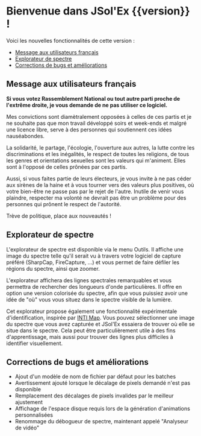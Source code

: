 # Bienvenue dans JSol'Ex {{version}} !

Voici les nouvelles fonctionnalités de cette version :

- [Message aux utilisateurs français](message-aux-français)
- [Explorateur de spectre](explorateur-de-spectre)
- [Corrections de bugs et améliorations](#bugfixes-and-improvements)

## Message aux utilisateurs français

**Si vous votez Rassemblement National ou tout autre parti proche de l'extrême droite, je vous demande de ne pas utiliser ce logiciel.**

Mes convictions sont diamètralement opposées à celles de ces partis et je ne souhaite pas que mon travail développé soirs et week-ends et malgré une licence libre, serve à des personnes qui soutiennent ces idées nauséabondes.

La solidarité, le partage, l'écologie, l'ouverture aux autres, la lutte contre les discriminations et les inégalités, le respect de toutes les religions, de tous les genres et orientations sexuelles sont les valeurs qui m'animent.
Elles sont à l'opposé de celles prônées par ces partis.

Aussi, si vous faites partie de leurs électeurs, je vous invite à ne pas céder aux sirènes de la haine et à vous tourner vers des valeurs plus positives, où votre bien-être ne passe pas par le rejet de l'autre.
Inutile de venir vous plaindre, respecter ma volonté ne devrait pas être un problème pour des personnes qui prônent le respect de l'autorité.

Trève de politique, place aux nouveautés !

## Explorateur de spectre

L'explorateur de spectre est disponible via le menu Outils.
Il affiche une image du spectre telle qu'il serait vu à travers votre logiciel de capture préféré (SharpCap, FireCapture, ...) et vous permet de faire défiler les régions du spectre, ainsi que zoomer.

L'explorateur affichera des lignes spectrales remarquables et vous permettra de rechercher des longueurs d'onde particulières.
Il offre en option une version colorisée du spectre, afin que vous puissiez avoir une idée de "où" vous vous situez dans le spectre visible de la lumière.

Cet explorateur propose également une fonctionnalité expérimentale d'identification, inspirée par [INTI Map](http://valerie.desnoux.free.fr/inti/map.html).
Vous pouvez sélectionner une image du spectre que vous avez capturée et JSol'Ex essaiera de trouver où elle se situe dans le spectre.
Cela peut être particulièrement utile à des fins d'apprentissage, mais aussi pour trouver des lignes plus difficiles à identifier visuellement.

## Corrections de bugs et améliorations

- Ajout d'un modèle de nom de fichier par défaut pour les batches
- Avertissement ajouté lorsque le décalage de pixels demandé n'est pas disponible
- Remplacement des décalages de pixels invalides par le meilleur ajustement
- Affichage de l'espace disque requis lors de la génération d'animations personnalisées
- Renommage du débogueur de spectre, maintenant appelé "Analyseur de vidéo"
